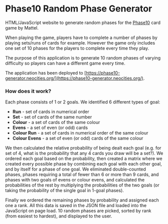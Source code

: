 # Phase10 Random Phase Generator

HTML/JavaScript website to generate random phases for the [Phase10](https://www.mattelgames.com/en-us/cards/phase-10) card game by Mattel.

When playing the game, players have to complete a number of phases by playing sets/runs of cards for example. However the game only includes one set of 10 phases for the players to complete every time they play.

The purpose of this application is to generate 10 random phases of varying difficulty so players can have a different game every time.

The application has been deployed to [https://phase10-generator.neocities.org/](https://phase10-generator.neocities.org/).

### How does it work?

Each phase consists of 1 or 2 goals. We identified 6 different types of goal:
* **Run** - set of cards in numerical order
* **Set** - set of cards of the same number
* **Colour** - a set of cards of the same colour
* **Evens** - a set of even (or odd) cards
* **Colour Run** - a set of cards in numerical order of the same colour
* **Colour Evens** - a set of even (or odd) cards of the same colour

We then calculated the relative probability of being dealt each goal (e.g. for set of 4, what is the probability that any 4 cards you draw will be a set?). We ordered each goal based on the probability, then created a matrix where we created every possible phase by combining each goal with each other goal, and by itself for a phase of one goal. We eliminated double-counted phases, phases requiring a total of fewer than 6 or more than 9 cards, and phases with two goals of evens or colour evens, and calculated the probabilities of the rest by multiplying the probabilities of the two goals (or taking the probability of the single goal in 1-goal phases).

Finally we ordered the remaining phases by probability and assigned each one a rank. All this data is saved in the JSON file and loaded into the JavaScript on page load. 10 random phases are picked, sorted by rank (from easiest to hardest), and displayed to the user.
